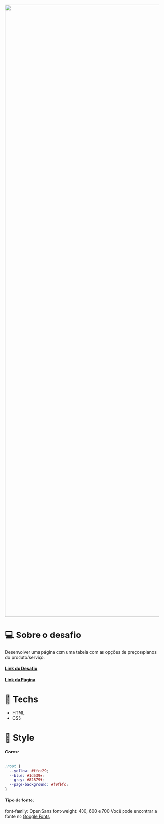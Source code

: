 <!--lint disable no-literal-urls-->

<p align="center">
    <img
      alt="Pricing Table"
      src="https://efficient-sloth-d85.notion.site/image/https%3A%2F%2Fs3-us-west-2.amazonaws.com%2Fsecure.notion-static.com%2F589a038a-dd0c-432d-a954-0ecf15eb5fd5%2FDesktop.png?table=block&id=d5f9da12-4b3d-404a-b6dd-de37e0796d03&spaceId=08f749ff-d06d-49a8-a488-9846e081b224&width=2000&userId=&cache=v2"
      width="2000"
    />
</p>

# 💻 Sobre o desafio
Desenvolver uma página com uma tabela com as opções de preços/planos do produto/serviço.

#### [Link do Desafio](https://efficient-sloth-d85.notion.site/Desafio-Pricing-Table-e0b6f59253e54d229fdde09228226b32)

#### [Link da Página](https://ingridsotodev.github.io/desafio-pricing-table-discover/)


# 🚀 Techs
* HTML
* CSS

# 🎨 Style

#### Cores:

```css

:root {
  --yellow: #ffcc29;
  --blue: #1d539e;
  --gray: #828799;
  --page-background: #f9fbfc;
}

```

#### Tipo de fonte:
font-family: Open Sans
font-weight: 400, 600 e 700
Você pode encontrar a fonte no [Google Fonts](https://fonts.google.com/)

